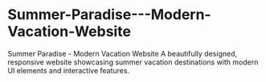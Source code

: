 # Summer-Paradise---Modern-Vacation-Website
Summer Paradise - Modern Vacation Website A beautifully designed, responsive website showcasing summer vacation destinations with modern UI elements and interactive features.
